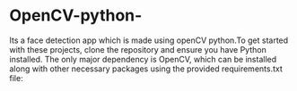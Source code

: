 # OpenCV-python-
Its a face detection app which is made using openCV python.To get started with these projects, clone the repository and ensure you have Python installed. The only major dependency is OpenCV, which can be installed along with other necessary packages using the provided requirements.txt file:
